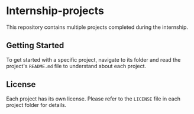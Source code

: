# Internship-projects

This repository contains multiple projects completed during the internship.

## Getting Started

To get started with a specific project, navigate to its folder and read the project's `README.md` file to understand about each project.

## License

Each project has its own license. Please refer to the `LICENSE` file in each project folder for details.